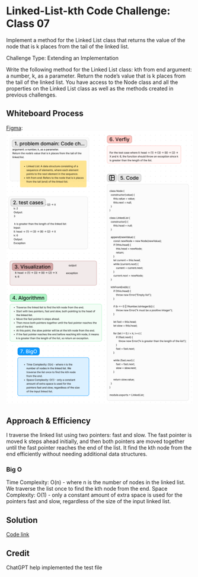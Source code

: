
# Linked-List-kth Code Challenge: Class 07
Implement a method for the Linked List class that returns the value of the node that is k places from the tail of the linked list.

Challenge Type: Extending an Implementation

Write the following method for the Linked List class:
kth from end argument: a number, k, as a parameter.
Return the node’s value that is k places from the tail of the linked list.
You have access to the Node class and all the properties on the Linked List class as well as the methods created in previous challenges.


## Whiteboard Process
[Figma](https://www.figma.com/file/4iHdkwrl6FJce5uxguG4iV/Code-challenge-7%3A-linked-list-kth?type=whiteboard&node-id=0-1&t=G45xS2XxBVDRSjLO-0):![alt text](image.png)

## Approach & Efficiency
I traverse the linked list using two pointers: fast and slow. The fast pointer is moved k steps ahead initially, and then both pointers are moved together until the fast pointer reaches the end of the list. It find the kth node from the end efficiently without needing additional data structures.

### Big O
Time Complexity: O(n) - where n is the number of nodes in the linked list. We traverse the list once to find the kth node from the end.
Space Complexity: O(1) - only a constant amount of extra space is used for the pointers fast and slow, regardless of the size of the input linked list.

## Solution
[Code link](./kth.test.js)

## Credit
ChatGPT help implemented the test file




